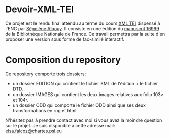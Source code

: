 # Devoir-XML-TEI

Ce projet est le rendu final attendu au terme du cours [XML TEI](https://github.com/Segolene-Albouy/XML-TEI_M2TNAH) dispensé à l'ENC par [Ségolène Albouy](https://github.com/Segolene-Albouy). Il consiste en une édition du [manuscrit 16999](https://gallica.bnf.fr/ark:/12148/btv1b6000418r/f218.item) de la Bibliothèque Nationale de France. Ce travail permettra par la suite d'en proposer une version sous forme de fac-similé interactif.

# Composition du repository

Ce repository comporte trois dossiers:
- un dossier EDITION qui contient le fichier XML de l'édition + le fichier DTD.
- un dossier IMAGES qui contient les deux images relatives aux folio 103v et 104r.
- un dossier ODD qui comporte le fichier ODD ainsi que ses deux transformations en rng et html.

N'hésitez pas à prendre contact avec moi si vous avez la moindre question sur le projet. 
Je suis disponible à cette adresse mail: elsa.falcoz@chartes.psl.eu
